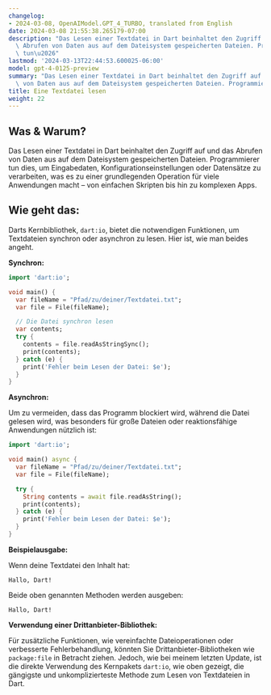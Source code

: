 ```yaml
---
changelog:
- 2024-03-08, OpenAIModel.GPT_4_TURBO, translated from English
date: 2024-03-08 21:55:38.265179-07:00
description: "Das Lesen einer Textdatei in Dart beinhaltet den Zugriff auf und das\
  \ Abrufen von Daten aus auf dem Dateisystem gespeicherten Dateien. Programmierer\
  \ tun\u2026"
lastmod: '2024-03-13T22:44:53.600025-06:00'
model: gpt-4-0125-preview
summary: "Das Lesen einer Textdatei in Dart beinhaltet den Zugriff auf und das Abrufen\
  \ von Daten aus auf dem Dateisystem gespeicherten Dateien. Programmierer tun\u2026"
title: Eine Textdatei lesen
weight: 22
---
```


## Was & Warum?

Das Lesen einer Textdatei in Dart beinhaltet den Zugriff auf und das Abrufen von Daten aus auf dem Dateisystem gespeicherten Dateien. Programmierer tun dies, um Eingabedaten, Konfigurationseinstellungen oder Datensätze zu verarbeiten, was es zu einer grundlegenden Operation für viele Anwendungen macht – von einfachen Skripten bis hin zu komplexen Apps.

## Wie geht das:

Darts Kernbibliothek, `dart:io`, bietet die notwendigen Funktionen, um Textdateien synchron oder asynchron zu lesen. Hier ist, wie man beides angeht.

**Synchron:**

```dart
import 'dart:io';

void main() {
  var fileName = "Pfad/zu/deiner/Textdatei.txt";
  var file = File(fileName);

  // Die Datei synchron lesen
  var contents;
  try {
    contents = file.readAsStringSync();
    print(contents);
  } catch (e) {
    print('Fehler beim Lesen der Datei: $e');
  }
}
```

**Asynchron:**

Um zu vermeiden, dass das Programm blockiert wird, während die Datei gelesen wird, was besonders für große Dateien oder reaktionsfähige Anwendungen nützlich ist:

```dart
import 'dart:io';

void main() async {
  var fileName = "Pfad/zu/deiner/Textdatei.txt";
  var file = File(fileName);

  try {
    String contents = await file.readAsString();
    print(contents);
  } catch (e) {
    print('Fehler beim Lesen der Datei: $e');
  }
}
```

**Beispielausgabe:**

Wenn deine Textdatei den Inhalt hat:

```
Hallo, Dart!
```

Beide oben genannten Methoden werden ausgeben:

```
Hallo, Dart!
```

**Verwendung einer Drittanbieter-Bibliothek:**

Für zusätzliche Funktionen, wie vereinfachte Dateioperationen oder verbesserte Fehlerbehandlung, könnten Sie Drittanbieter-Bibliotheken wie `package:file` in Betracht ziehen. Jedoch, wie bei meinem letzten Update, ist die direkte Verwendung des Kernpakets `dart:io`, wie oben gezeigt, die gängigste und unkomplizierteste Methode zum Lesen von Textdateien in Dart.
